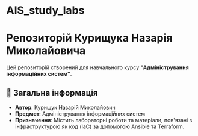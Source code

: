 # AIS_study_labs
# Репозиторій Курищука Назарія Миколайовича

Цей репозиторій створений для навчального курсу **"Адміністрування інформаційних систем"**.

## 🔹 Загальна інформація
- **Автор**: Курищук Назарій Миколайович  
- **Предмет**: Адміністрування інформаційних систем  
- **Призначення**: Містить лабораторні роботи та матеріали, пов'язані з інфраструктурою як код (IaC) за допомогою Ansible та Terraform.  
